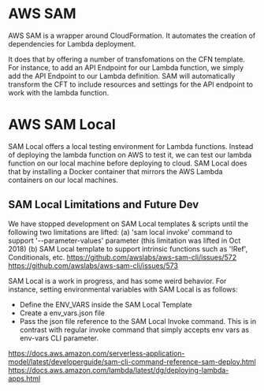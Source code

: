 
# AWS SAM
AWS SAM is a wrapper around CloudFormation.
It automates the creation of dependencies for Lambda deployment.

It does that by offering a number of transfomations on the CFN template.
For instance, to add an API Endpoint for our Lambda function,
we simply add the API Endpoint to our Lambda definition.
SAM will automatically transform the CFT to include resources
and settings for the API endpoint to work with the lambda function.


# AWS SAM Local
SAM Local offers a local testing environment for Lambda functions.
Instead of deploying the lambda function on AWS to test it,
we can test our lambda function on our local machine before deploying to cloud.
SAM Local does that by installing a Docker container that
mirrors the AWS Lambda containers on our local machines.



## SAM Local Limitations and Future Dev
We have stopped development on SAM Local templates & scripts until the following two limitations are lifted:
    (a) 'sam local invoke' command to support '--parameter-values' parameter (this limitation was lifted in Oct 2018)
    (b) SAM Local template to support intrinsic functions such as '!Ref', Conditionals, etc.
https://github.com/awslabs/aws-sam-cli/issues/572
https://github.com/awslabs/aws-sam-cli/issues/573

SAM Local is a work in progress, and has some weird behavior.
For instance, setting environmental variables with SAM Local is as follows:
- Define the ENV_VARS inside the SAM Local Template
- Create a env_vars.json file
- Pass the json file reference to the SAM Local Invoke command.
This is in contrast with regular invoke command that simply accepts
env vars as env-vars CLI parameter.


https://docs.aws.amazon.com/serverless-application-model/latest/developerguide/sam-cli-command-reference-sam-deploy.html
https://docs.aws.amazon.com/lambda/latest/dg/deploying-lambda-apps.html
